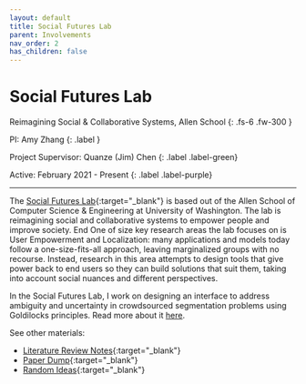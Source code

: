 ```yaml
---
layout: default
title: Social Futures Lab
parent: Involvements
nav_order: 2
has_children: false
---
```


# Social Futures Lab

Reimagining Social & Collaborative Systems, Allen School
{: .fs-6 .fw-300 }

PI: Amy Zhang {: .label }

Project Supervisor: Quanze (Jim) Chen {: .label .label-green}

Active: February 2021 - Present {: .label .label-purple}

---

The [Social Futures Lab](https://social.cs.washington.edu/){:target="_blank"} is based out of the Allen School of Computer Science & Engineering at University of Washington. The lab is reimagining social and collaborative systems to empower people and improve society. End One of size key research areas the lab focuses on is User Empowerment and Localization: many applications and models today follow a one-size-fits-all approach, leaving marginalized groups with no recourse. Instead, research in this area attempts to design tools that give power back to end users so they can build solutions that suit them, taking into account social nuances and different perspectives.

In the Social Futures Lab, I work on designing an interface to address ambiguity and uncertainty in crowdsourced segmentation problems using Goldilocks principles. Read more about it [here](./projects/segmentation-goldilocks).

See other materials:
- [Literature Review Notes](https://andre-ye.github.io/docs/research/sfl/lit-review/){:target="_blank"}
- [Paper Dump](https://andre-ye.github.io/docs/research/sfl/paper-dump/){:target="_blank"}
- [Random Ideas](https://andre-ye.github.io/docs/research/sfl/random-ideas/){:target="_blank"}
